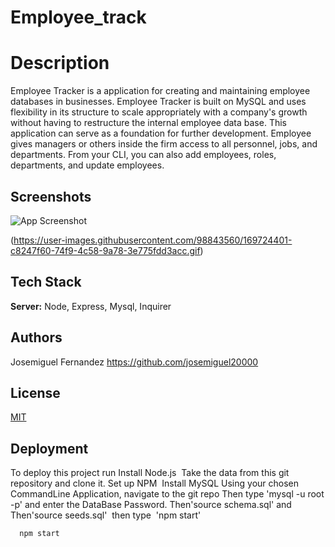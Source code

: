 
# Employee_track

# Description
Employee Tracker is a application for creating and maintaining employee databases in businesses. Employee Tracker is built on MySQL and uses flexibility in its structure to scale appropriately with a company's growth without having to restructure the internal employee data base. This application can serve as a foundation for further development. Employee gives managers or others inside the firm access to all personnel, jobs, and departments. From your CLI, you can also add employees, roles, departments, and update employees.


## Screenshots

![App Screenshot]()

(https://user-images.githubusercontent.com/98843560/169724401-c8247f60-74f9-4c58-9a78-3e775fdd3acc.gif)
## Tech Stack



**Server:** Node, Express, Mysql, Inquirer


## Authors

Josemiguel Fernandez https://github.com/josemiguel20000


## License

[MIT](https://choosealicense.com/licenses/mit/)


## Deployment

To deploy this project run
Install Node.js 
Take the data from this git repository and clone it.
Set up NPM 
Install MySQL
Using your chosen CommandLine Application, navigate to the git repo 
Then type 'mysql -u root -p' and enter the DataBase Password.
Then'source schema.sql' and Then'source seeds.sql' 
then type  'npm start'

```bash
  npm start 
```

